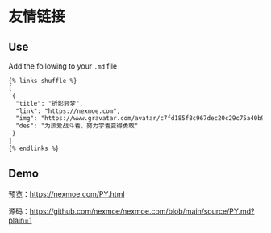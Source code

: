 # 友情链接

## Use

Add the following to your `.md` file

```markdown
{% links shuffle %}
[
 {
  "title": "折影轻梦",
  "link": "https://nexmoe.com",
  "img": "https://www.gravatar.com/avatar/c7fd185f8c967dec20c29c75a40b9e09",
  "des": "为热爱战斗着，努力学着变得勇敢"
 }
]
{% endlinks %}
```

## Demo

预览：<https://nexmoe.com/PY.html>

源码：<https://github.com/nexmoe/nexmoe.com/blob/main/source/PY.md?plain=1>
